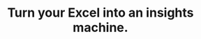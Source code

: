 ---
aliases: 
  - /solutions/share-spreadsheets-and-presentations-online/
  - /solutions/compatibility-with-excel-and-powerpoint/
  - /solutions/track-changes-from-an-excel-file/
  - /solutions/collaborative-decision-making-software/
  - /solutions/spreadsheet-collaboration-software/
  - /solutions/collaboration/
  - /solutions/multidimensional-olap-analysis-online/
  - /solutions/risk-management-software-for-banks/
  - /product-tour/
  - /solutions/
  - /features/
  - /why-visyond/
  - /about/
  - /services/


title: Turn your Excel into an insights machine.



metaTags: >-
  <meta property="og:title" content="Turn your Excel into an insights machine for scenario planning, what-if and risk analysis, interactive reporting, predictive dashboards.">
  <meta property="og:type" content="website">
  <meta property="og:image" content="https://visyond.com/img/thumbnails/Thumbnail - Homepage 2022.png">
  <meta property="og:description" content="Visualize your spreadsheets as predictive dashboards, automate financial statements, and collaborate on what-if and risk analyses while protecting the model, sensitive data, and controlling exactly how much each and every person can interact with it.">
  <meta property="og:url" content="https://visyond.com">
  <meta name="description" content="Visualize your spreadsheets as predictive dashboards, automate financial statements, and collaborate on what-if and risk analyses while protecting the model, sensitive data, and controlling exactly how much each and every person can interact with it.">




topTitle: >-
  Turn your Excel into an insights machine for
  </br>
  <span id="js-dynamicTitle">scenario planning</span>
topSubTitle: >-
  Visualize your spreadsheets as predictive dashboards, automate financial statements, and collaborate on what-if and risk analyses while protecting the model, sensitive data, and controlling exactly how much each and every person can interact with it.



productTourBlocks:
  - block:
    - learnMore:
      descr: >-
        Use the familiar syntax of Excel — including dynamic arrays and XLOOKUPs — and quickly analyze the model, its scenarios, and create interactive visualizations for your team.
      video: '/video/Create, Compare and Analyze Scenarios On-the-fly - Visyond.mp4'
      videoPoster: '/video/grid_thumbnail.jpg'
      title: 'Keep the flexibility of a spreadsheet'


    - learnMore:
      descr: >-
        Scenarios, analyses, and dashboards are connected to the central spreadsheet and stored in one place — easy to track, manage access to and share with others.
      video: /video/Track What Is Happening in Your Projects - Visyond.mp4
      videoPoster: /video/grid_thumbnail.jpg
      title: Establish a single source of truth


    - learnMore:
      descr: >-
        Track changes, improve your model’s reliability by separating logic from data and prevent people from corrupting it. When cells are edited, a new data layer is created for each editor, and old values are preserved.
      video: /video/Decide Who Sees and Interacts with Specific Worksheets and Dashboards - Visyond.mp4
      videoPoster: /video/grid_face_thumbnail.jpg
      title: Improve accountability 

    - learnMore:
      descr: >-
        Focus on what’s important, reduce information overload, and share only specific parts of the model with people. For example, predictive dashboards for decision-makers or data entry worksheets for contributors.
      video: /video/Share Insights with Spreadsheet-driven Dashboards - Visyond.mp4
      videoPoster: /video/grid_face_thumbnail.jpg
      title: Show people only what matters to them

         
    blockTitle: Be in control
    blockDesc: >-
      Boost your team’s capabilities to get insights from and contribute information to the central spreadsheet in a secure and organized way that you fully control.


  - block:
    - learnMore:
      descr: >-
        Show stakeholders only what they need to see, and create predictive dashboards for people to play with scenarios, test their own assumptions and forecasts so they will be prepared for ‘what will happen if…’ 
      video: /video/Share Insights with Spreadsheet-driven Dashboards - Visyond.mp4
      videoPoster: /video/grid_face_thumbnail.jpg
      title: Effectively communicate insights


    - learnMore:
      descr: >-
        Get collaborative analysis tools that anyone on the team can easily use. No code, no macros — just press a button and get results.
      video: /video/Visualize the Impact of Important Business Drivers - Visyond.mp4
      videoPoster: /video/grid_thumbnail.jpg
      title: Automate what-if and risk analysis

    - learnMore:
      descr: >-
        Add any cell to any scenario, and modify values or formulas while keeping the original cell contents intact. Quickly update and combine scenarios, and turn planning into a collaborative experience.
      video: '/video/Create, Compare and Analyze Scenarios On-the-fly - Visyond.mp4'
      videoPoster: /video/grid_face_thumbnail.jpg
      title: Model any scenario     

    - learnMore:
      descr: >-
        Adapt visualizations to your teammates’ needs and empower them to get insights from the central model without collaboration chaos or interfering with each other.
      video: /video/Share Insights with Spreadsheet-driven Dashboards - Visyond.mp4
      videoPoster: /video/grid_thumbnail.jpg
      title: Personalize visualizations

    blockTitle: Get answers in minutes
    blockDesc: >-
      Establish a visualization layer for your team to ask the central model ‘what-if’ questions, analyze scenarios and risks, and share interactive insights in minutes.


  - block:
    - learnMore:   
      descr: >-
        Make spreadsheets easier to understand and maintain. Identify errors, data anomalies, and logical inconsistencies. Track changes and data sources. Automatically document the model as people work on it.
      video: /video/Understand Model Structure, Detect Errors and Anomalies - Visyond.mp4
      videoPoster: /video/grid_thumbnail.jpg
      title: Audit spreadsheets

    - learnMore:    
      descr: >-
        Share with people only what they need to see, manage access permissions, and protect sensitive information or proprietary modeling logic.
      video: /video/Decide Who Sees and Interacts with Specific Worksheets and Dashboards - Visyond.mp4
      videoPoster: /video/grid_thumbnail.jpg
      title: Manage access

    - learnMore:
      descr: >-
        Visualizations are connected to the central spreadsheet's data and formulas, allowing people to query the model and stay up to date with the latest changes in the model or scenarios.
      video: /video/Share Insights with Spreadsheet-driven Dashboards - Visyond.mp4
      videoPoster: /video/grid_thumbnail.jpg
      title: Keep the ‘value-formula’ connection

    - learnMore:   
      descr: >-
        Ensure that information won't be lost or corrupted while you and your team contribute data, test scenarios, analyze decision metrics, or query the model through interactive dashboards.
      video: /video/Track What Is Happening in Your Projects - Visyond.mp4
      videoPoster: /video/grid_thumbnail.jpg
      title: Control data

    blockTitle: Fewer errors, better security
    blockDesc: >-
      Improve data accuracy, reduce the risk of errors, protect sensitive information, and make better decisions, faster.



# FeaturesHeader: 'Be prepared for any scenario and what-if question'
# infoBlockFirst:
#   - benefitsList:
#       - text: >-
#           Answer ‘what-if’ questions with Scenario Analysis.
#       - text: >-
#           Visualize the cells that change between scenarios with Scenario Waterfall Analysis.
#       - text: >-
#           Track assumptions and scenarios from your collaborators, and always know where the numbers are coming from.
#       - text: >-
#           Empower collaborators to test scenarios independently via interactive dashboards, shielding them from information overload.
#     descr: >-
#       Analyze scenarios, create forecasts, compare Budget vs Actual and turn scenario planning into a truly collaborative experience.
#     infoVideo: '/video/Create, Compare and Analyze Scenarios On-the-fly - Visyond.mp4'
#     infoVideoPoster: '/video/grid_thumbnail.jpg'
#     title: 'Scenario Planning and Forecasting'
#     demoLink: 'https://visyond.com/project/f884b9bd-2d01-4baf-b1cb-f8a037ab5c28'

#   - benefitsList:
#       - text: Visualize the impact of important cells with Tornado Analysis.
#       - text: Learn what really drives your decision metrics and see how sensitive your model is to changes with Sensitivity Analysis.   
#       - text: Analyze risks with Monte Carlo simulations.
#       - text: >-
#           Get presentation-ready analysis charts and securely share them with collaborators.
#       - text: >-
#           Extend your collaborators’ analyses without anyone losing or corrupting data.
#     descr: >-
#       Analyze important decision metrics, and empower teams to self-serve and collaborate on analyses. All this - in a single platform that connects spreadsheets, analyses and dashboards.
#     infoVideo: /video/Visualize the Impact of Important Business Drivers - Visyond.mp4
#     infoVideoPoster: /video/grid_thumbnail.jpg
#     title: What-if Analysis and Monte Carlo Simulations

#   - benefitsList:
#       - text: >-
#           Creating a dashboard is easy. Add output cells with decision metrics from your spreadsheet, select input cells, style them as sliders or dropdowns, throw in some charts, and your dashboard is ready to go!
#       - text: >-
#           Your spreadsheet is safe. Changing data on the dashboard does not change the spreadsheet.
#       - text: >-
#           Control access. Share only specific dashboards and scenarios with specific collaborators.
#     descr: >-
#       Link your spreadsheet models to interactive online dashboards, and securely share them online. Empower your team or clients to visualize forecasts and scenarios without the risk of breaking the spreadsheet.
#     infoVideo: /video/Share Insights with Spreadsheet-driven Dashboards - Visyond.mp4
#     infoVideoPoster: /video/grid_thumbnail.jpg
#     title: Predictive ‘What-if’ Dashboards     

#   - benefitsList:
#       - text: >-
#           Hide the complexity of the spreadsheet behind easy-to-use interactive dashboards, exposing only relevant inputs collaborators can ‘play’ with.
#       - text: >-
#           Simplify data gathering by sharing data-entry worksheets with collaborators without exposing the rest of the spreadsheet.
#     descr: >-
#       Make collaboration easier and safer. Protect spreadsheets and dashboards from unwanted changes and unauthorized access by assigning roles to collaborators, and sharing only specific worksheets and dashboards with them.
#     infoVideo: >-
#       /video/Decide Who Sees and Interacts with Specific Worksheets and
#       Dashboards - Visyond.mp4
#     infoVideoPoster: /video/grid_thumbnail.jpg
#     title: Protect Your Data

#   - benefitsList:
#       - text: >-
#           Find out if there’s something wrong with your model: identify the root causes of errors, and navigate the propagation chain.
#       - text: Make your models easier to understand with natural language formulas.
#       - text: Identify cell types and content at a glance (i.e., input, output, numbers, strings, boolean).
#     descr: >-
#       Make your spreadsheets error-proof. Get a bird’s-eye view of spreadsheet structure, detect root causes of errors and anomalies.   
#     infoVideo: >-
#       /video/Understand Model Structure, Detect Errors and Anomalies - Visyond.mp4
#     infoVideoPoster: /video/grid_thumbnail.jpg
#     title: Reduce the Risk of Errors

#   - benefitsList:
#       - text: >-
#           Multiple assumptions can coexist in the same cell. The last added value does not overwrite the existing ones. Nobody, including the spreadsheet owner, can change data entered by others.
#       - text: >-
#           Visyond will track who added each assumption.
#       - text: >-
#           Share only specific worksheets and dashboards with specific people for better control over information flow and data privacy.
#     descr: >-
#       Forget about version chaos. Track changes and scenarios, and collaborate on spreadsheets, analyses and dashboards in a secure environment connecting teams together.
#     infoVideo: /video/Track What Is Happening in Your Projects - Visyond.mp4
#     infoVideoPoster: /video/grid_thumbnail.jpg
#     title: Control What Is Happening in Your Projects

#   - benefitsList:
#       - text: >-
#           Automatically document the spreadsheet as you and your collaborators work on it.
#     descr: >-
#       Store your spreadsheet data — changes, scenarios, and comments— in the same environment where you create calculations, analyses and visualizations.
#     infoVideo: /video/Organize Assumptions, Documents and Conversations In Cells - Visyond.mp4
#     infoVideoPoster: /video/grid_thumbnail.jpg
#     title: Keep Important Information at Your Fingertips
#     isVisible: false

#   - benefitsList:
#       - text: >-
#           Automate Balance Sheets, Income Statements and Cash Flow statements.
#       - text: >-
#           Customize reports according to your accounting standards.
#       - text: >-
#           Visyond will automatically calculate financial and management ratios.
#       - text: >-
#           The statements will remain up-to-date when you change the numbers in the spreadsheet.
#       - text: >-
#           If the forecasts detect that additional funding is required, Visyond will show how much debt and/or equity you need to raise.       
#     descr: >-
#       Generate always up-to-date, forward-looking financial statements from your spreadsheet. Just select relevant rows and columns, and Visyond will do the rest.
#     infoVideo: /video/Auto-generate Financial Statements Driven by Your Model - Visyond.mp4
#     infoVideoPoster: >-
#       /video/Auto-generate Financial Statements Driven by Your Model -
#       Visyond.jpg
#     title: Automate Pro-Forma Financial Statements



# visForHeader: 'Visyond Is for Everyone Who Makes Decisions Based on Spreadsheets'
# functionTitle: Functions
# caseTitle: Use Cases
# industryTitle: Industries
# functionList:
#   - image: /img/home/visForColumn1/function2.png
#     text: Analysts and Modelers
#   - image: /img/home/visForColumn1/function1.png
#     text: CxOs & Decision Makers
#   - image: /img/home/visForColumn1/function3.png
#     text: Sales & Communication
#   - image: /img/home/visForColumn1/function4.png
#     text: Consultants
# caseList:
#   - image: /img/home/visForColumn2/case1.png
#     text: Risk Analysis & Simulations
#   - image: /img/home/visForColumn2/case2.png
#     text: Planning & Modelling
#   - image: /img/home/visForColumn2/case3.png
#     text: Budgeting & Forecasting
#   - image: /img/home/visForColumn2/case4.png
#     text: Financial Reporting
#   - image: /img/home/visForColumn2/case5.png
#     text: Investment Analysis
#   - image: /img/home/visForColumn2/case6.png
#     text: Scenario Analysis
# industryList:
#   - image: /img/home/visForColumn3/industry1.png
#     text: Banking
#   - image: /img/home/visForColumn3/industry5.png
#     text: Management Consulting
#   - image: /img/home/visForColumn3/industry2.png
#     text: Financial Services
#   - image: /img/home/visForColumn3/industry6.png
#     text: Telecommunication
#   - image: /img/home/visForColumn3/industry3.png
#     text: Real Estate
#   - image: /img/home/visForColumn3/industry4.png
#     text: Insurance     



# AddinCloudHeader: 'Work the Way You Like'
# summary:
#   - content: >-
#       Get the Excel add-in if you want to use macros, other add-ins and cutting-edge Excel features, or to work with very large spreadsheets.
#     title: Excel Add-in
#     image: /img/home/excelAddinIcon.png
#     buttonText: Get Add-in
#     buttonLink: https://appsource.microsoft.com/en-us/product/office/WA200002940
#   - content: >-
#       Sign up for the cloud platform if you want advanced collaboration on spreadsheets, scenarios, analyses and interactive dashboards with secure, role- and object-based access control. 
#     title: Cloud Platform
#     image: /img/home/cloudPlatformIcon.png
#     buttonText: Get Started
#     buttonLink: /accounts/signup/



# DemoStripTitle: Try it live before you sign up
# DemoStripTitleButton: See the Interactive Demo
# DemoStripTitleLink: https://visyond.com/project/125105b6-a269-4dd1-9145-5e4eea10276d
---